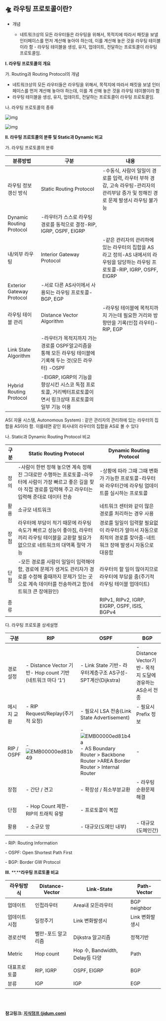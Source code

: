 ## 🛸 라우팅 프로토콜이란?

- 개념

  - 네트워크상의 모든 라우터들은 라우팅을 위해서, 목적지에 따라서 패킷을 보낼 인터페이스를 먼저 계산해 놓아야 하는데, 이를 계산해 놓은 것을 라우팅 테이블이라 함 - 라우팅 테이블을 생성, 유지, 업데이트, 전달하는 프로토콜이 라우팅 프로토콜임.



**I. 라우팅 프로토콜의 개요**

 가. Routing과 Routing Protocol의 개념  

-  네트워크상의 모든 라우터들은 라우팅을 위해서, 목적지에 따라서 패킷을 보낼 인터페이스를 먼저 계산해 놓아야 하는데, 이를 계   산해 놓은 것을 라우팅 테이블이라 함
-  라우팅 테이블을 생성, 유지, 업데이트, 전달하는 프로토콜이 라우팅 프로토콜임.

 

 나. 라우팅 프로토콜의 종류

![img](http://www.jidum.com/upload/ckeditor/2016/09/20160908113033127.png)

![img](http://www.jidum.com/upload/ckeditor/2016/09/2016090811304188.png)

 

 

**II. 라우팅 프로토콜의 분류 및 Static과 Dynamic 비교**

 가. 라우팅 프로토콜의 분류

| **분류방법**              | **구분**                                                     | **내용**                                                     |
| ------------------------- | ------------------------------------------------------------ | ------------------------------------------------------------ |
| 라우팅 정보 갱신 방식     | Static Routing Protocol                                      | -수동식, 사람이 일일이 경로를 입력, 라우터 부하 경감, 고속 라우팅-관리자의 관리부담 증가 및 정해진 경로 문제 발생시 라우팅 불가능 |
| Dynamic Routing Protocol  | -라우터가 스스로 라우팅 경로를 동적으로 결정-RIP, IGRP, OSPF, EIGRP |                                                              |
| 내/외부 라우팅            | Interior Gateway Protocol                                    | -같은 관리자의 관리하에 있는 라우터의 집합을 AS라고 정의-AS 내에서의 라우팅을 담당하는 라우팅 프로토콜-RIP, IGRP, OSPF, EIGRP |
| Exterior Gateway Protocol | -서로 다른 AS사이에서 사용되는 라우팅 프로토콜-BGP, EGP      |                                                              |
| 라우팅 테이블 관리        | Distance Vector Algorithm                                    | -라우팅 테이블에 목적지까지 가는데 필요한 거리와 방향만을 기록(인접 라우터)-RIP, EGP |
| Link State Algorithm      | -라우터가 목적지까지 가는 경로를 OSPF알고리즘을 통해 모든 라우팅 테이블에 기록해 두는 것(모든 라우터) -OSPF |                                                              |
| Hybrid Routing Protocol   | -EIGRP, IGRP의 기능을 향상시킨 시스코 독점 프로토콜, 거리벡터프로토콜이면서 링크상태 프로토콜의 일부 기능 이용 |                                                              |

AS( 자율 시스템, Autonomous System)
: 같은 관리자의 관리하에 있는 라우터의 집합을 AS이라 함. 이를테면 같인 회사내의 라우터의 집합을 AS로 볼 수 있다

 

 나. Static과 Dynamic Routing Protocol 비교

| **구분** | **Static Routing Protocol**                                  | **Dynamic Routing Protocol**                                 |
| -------- | ------------------------------------------------------------ | ------------------------------------------------------------ |
| 정의     | -사람이 한번 정해 놓으면 계속 정해진 그대로만 수행하는 프로토콜-라우터에 사람이 가장 빠르고 좋은 길을 찾아 직접 경로를 입력해 주고 라우터는 입력해 준대로 데이터 전송 | -상황에 따라 그때 그때 변화가 가능한 프로토콜-라우터와 라우터간에 라우팅 업데이트를 실시하는 프로토콜 |
| 활용     | 소규모 네트워크                                              | 네트워크 센터와 같이 많은 경로를 처리하는 경우 사용          |
| 장점     | 라우터에 부담이 적기 때문에 라우팅 속도가 빠르고 성능이 좋아짐, 라우터끼리 라우팅 테이블을 교환할 필요가 없으므로 네트워크의 대역폭 절약 가능 | 경로를 일일이 입력할 필요없이 라우터가 알아서 자동으로 최적의 경로를 찾아줌-네트워크 장애 발생시 자동으로 대응함 |
| 단점     | -모든 경로를 사람이 일일이 입력해야 함, 경로에 문제가 생겨도 관리자가 경로를 수정해 줄때까지 문제가 있는 곳으로 계속 데이터를 전송하려고 함(네트워크 큰 장애원인) | 라우터의 할 일이 많아지므로 라우터에 부담을 줌(주기적 라우팅 테이블 업데이트) |
| 종류     |                                                              | RIPv1, RIPv2, IGRP, EIGRP, OSPF, ISIS, BGPv4                 |

 

 다. 라우팅 프로토콜 상세설명

| **구분**    | **RIP**                                                      | **OSPF**                                                     | **BGP**                                                   |
| ----------- | ------------------------------------------------------------ | ------------------------------------------------------------ | --------------------------------------------------------- |
| 경로 설정   | - Distance Vector 기반- Hop count 기반(네트워크 마다 ‘1’)    | - Link State 기반- 라우터계층구조 AS구성- SPT계산(Dijkstra)  | - Distance Vector기반- 목적지 도달에 경유하는 AS순서 전종 |
| 메시지 교환 | - RIP Request/Replay(주기적 요청)                            | - 필요시 LSA 전송(Link State Advertisement)                  | - 필요시 Prefix 정보                                      |
| RIP / OSPF  | - ![EMB00000ed81b49](http://www.jidum.com/upload/ckeditor/2016/09/20160908113155858.png) | - ![EMB00000ed81b4a](http://www.jidum.com/upload/ckeditor/2016/09/20160908113204792.png)- AS Boundary Router > Backbone Router >AREA Border Router > Internal Router | -                                                         |
| 장점        | - 간단 / 견고                                                | - 확장성 / 최소부분교환                                      | - 라우팅 순환문제 해결                                    |
| 단점        | - Hop Count 제한- RIP의 트래픽 유발                          | - 프로토콜이 복잡                                            |                                                           |
| 활용        | - 소규모 망                                                  | - 대규모(도메인 내부)                                        | - 대규모(도메인간)                                        |

 \- RIP: Routing Information

 \- OSPF: Open Shortest Path First

 \- BGP: Border GW Protocol

 

**III.** **.****라우팅 프로토콜 비교**

| 라우팅방식    | Distance-Vector    | Link-State                      | Path-Vector     |
| ------------- | ------------------ | ------------------------------- | --------------- |
| 업데이트      | 인접라우터         | Area내 모든라우터               | BGP neighbor    |
| 업데이트 시점 | 일정주기           | Link 변화발생시                 | Link 변화발생시 |
| 경로선택      | 벨만-포드 알고리즘 | Dijkstra 알고리즘               | 정책기반        |
| Metric        | Hop count          | Hop 수, Bandwidth, Delay등 다양 | Path            |
| 대표프로토콜  | RIP, IGRP          | OSPF, EIGRP                     | BGP             |
| 분류          | IGP                | IGP                             | EGP             |

 

<br>

<br>

#### 참고링크: [지식덤프 (jidum.com)](http://jidum.com/jidums/view.do?jidumId=433)

<br>